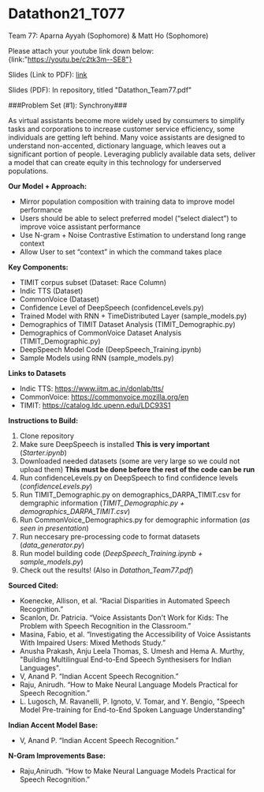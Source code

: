 # Datathon21_T077

Team 77: Aparna Ayyah (Sophomore) & Matt Ho (Sophomore)

Please attach your youtube link down below:
{link:"https://youtu.be/c2tk3m--SE8"}

Slides (Link to PDF): [link](https://drive.google.com/file/d/1Jt-BZMCok0iO3jMHH0ATmcvP8hNmoTAs/view?usp=sharing)

Slides (PDF): In repository, titled "Datathon_Team77.pdf"


###Problem Set (#1): Synchrony###

As virtual assistants become more widely used by consumers to simplify tasks and corporations to increase customer service efficiency, some individuals are getting left behind. Many voice assistants are designed to understand non-accented, dictionary language, which leaves out a significant portion of people. Leveraging publicly available data sets, deliver a model that can create equity in this technology for underserved populations.

**Our Model + Approach:**
- Mirror population composition with training data to improve model performance
- Users should be able to select preferred model (“select dialect”) to improve voice assistant performance
- Use N-gram + Noise Contrastive Estimation to understand long range context 
- Allow User to set “context” in which the command takes place

**Key Components:**
- TIMIT corpus subset (Dataset: Race Column)
- Indic TTS (Dataset)
- CommonVoice (Dataset)
- Confidence Level of DeepSpeech (confidenceLevels.py)
- Trained Model with RNN + TimeDistributed Layer (sample_models.py)
- Demographics of TIMIT Dataset Analysis (TIMIT_Demographic.py)
- Demographics of CommonVoice Dataset Analysis (TIMIT_Demographic.py)
- DeepSpeech Model Code (DeepSpeech_Training.ipynb)
- Sample Models using RNN (sample_models.py)

**Links to Datasets**
- Indic TTS: https://www.iitm.ac.in/donlab/tts/
- CommonVoice: https://commonvoice.mozilla.org/en
- TIMIT: https://catalog.ldc.upenn.edu/LDC93S1

**Instructions to Build:**
1. Clone repository
2. Make sure DeepSpeech is installed **This is very important** (*Starter.ipynb*)
3. Downloaded needed datasets (some are very large so we could not upload them) **This must be done before the rest of the code can be run**
4. Run confidenceLevels.py on DeepSpeech to find confidence levels (*confidenceLevels.py*)
5. Run TIMIT_Demographic.py on demographics_DARPA_TIMIT.csv for demgraphic information (*TIMIT_Demographic.py + demographics_DARPA_TIMIT.csv*)
6. Run CommonVoice_Demographics.py for demographic information (*as seen in presentation*)
7. Run neccesary pre-processing code to format datasets (*data_generator.py*)
8. Run model building code (*DeepSpeech_Training.ipynb + sample_models.py*)
9. Check out the results! (Also in *Datathon_Team77.pdf*)

**Sourced Cited:**
- Koenecke, Allison, et al. “Racial Disparities in Automated Speech Recognition.” 
- Scanlon, Dr. Patricia. “Voice Assistants Don't Work for Kids: The Problem with Speech Recognition in the Classroom.” 
- Masina, Fabio, et al. “Investigating the Accessibility of Voice Assistants With Impaired Users: Mixed Methods Study.” 
- Anusha Prakash, Anju Leela Thomas, S. Umesh and Hema A. Murthy, "Building Multilingual End-to-End Speech Synthesisers for Indian Languages".
- V, Anand P. “Indian Accent Speech Recognition.”
- Raju, Anirudh. “How to Make Neural Language Models Practical for Speech Recognition.”
- L. Lugosch, M. Ravanelli, P. Ignoto, V. Tomar, and Y. Bengio, "Speech Model Pre-training for End-to-End Spoken Language Understanding"

**Indian Accent Model Base:**
- V, Anand P. “Indian Accent Speech Recognition.”

**N-Gram Improvements Base:**
- Raju,Anirudh. “How to Make Neural Language Models Practical for Speech Recognition.”


